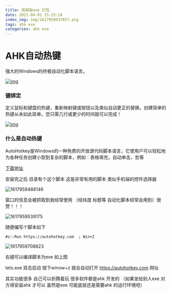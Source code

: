 ```yaml
---
title: 简易版exe 打包
date: 2021-04-01 15:23:24
index_img: img/1617959037857.png
tags: ahk exe  
categories: ahk exe  
---
```


# **AHK**自动热键

强大的Windows的终极自动化脚本语言。

[![img](features-bootstrap.png)](https://www.autohotkey.com/docs/Hotkeys.htm#Intro)

### 键绑定

定义鼠标和键盘的热键，重新映射键或按钮以及类似自动更正的替换。创建简单的热键从未如此简单。您只需几行或更少的时间就可以完成！

[![img](features-blocks.png)](https://en.wikipedia.org/wiki/AutoHotkey)

### 什么是自动热键

AutoHotkey是Windows的一种免费的开放源代码脚本语言，它使用户可以轻松地为各种任务创建小型到复杂的脚本，例如：表格填充，自动单击，宏等



[下载地址](https://autohotkey.com/download/ahk-install.exe)

安装完之后 目录有个这个脚本 这是非常有用的脚本 类似手机端的控件选择器

![1617959488146](1617959488146.png)

窗口的信息会被抓取到我经常使用 （经纬度 标题等 自动化脚本经常会用到）很赞！！！

![1617959539175](1617959539175.png)

随便编写个脚本如下

```
#z::Run https://autohotkey.com  ; Win+Z

```

![1617959708823](1617959708823.png)

右键可以编译脚本为exe   如上图

tets.exe  双击启动 按下winow+z 就会自动打开   https://autohotkey.com    网址 

其实功能很多 自己可以折腾着玩 很多软件都是ahk 开发的 （如果发给别人exe  对方得安装ahk 才可以    虽然是exe 可能底层还是需要ahk 的运行环境吧）